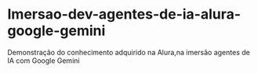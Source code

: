 # Imersao-dev-agentes-de-ia-alura-google-gemini
Demonstração do conhecimento adquirido na Alura,na imersão agentes de IA com Google Gemini 
